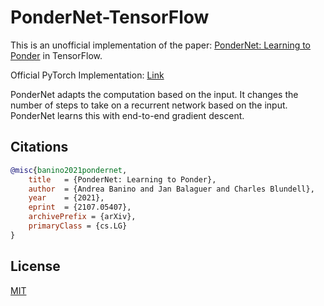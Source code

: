 # PonderNet-TensorFlow

This is an unofficial implementation of the paper: [PonderNet: Learning to Ponder](https://arxiv.org/abs/2107.05407) in TensorFlow.

Official PyTorch Implementation: [Link](https://nn.labml.ai/adaptive_computation/ponder_net/index.html)

PonderNet adapts the computation based on the input. It changes the number of steps to take on a recurrent network based on the input. PonderNet learns this with end-to-end gradient descent.

## Citations
```bibtex
@misc{banino2021pondernet,
    title   = {PonderNet: Learning to Ponder}, 
    author  = {Andrea Banino and Jan Balaguer and Charles Blundell},
    year    = {2021},
    eprint  = {2107.05407},
    archivePrefix = {arXiv},
    primaryClass = {cs.LG}
}
```

## License

[MIT](https://github.com/EMalagoli92/PonderNet-TensorFlow/blob/main/LICENSE)
